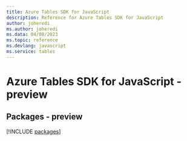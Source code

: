 ```yaml
---
title: Azure Tables SDK for JavaScript
description: Reference for Azure Tables SDK for JavaScript
author: joheredi
ms.author: joheredi
ms.data: 04/08/2023
ms.topic: reference
ms.devlang: javascript
ms.service: tables
---
```

# Azure Tables SDK for JavaScript - preview
## Packages - preview
[!INCLUDE [packages](tables-index.md)]